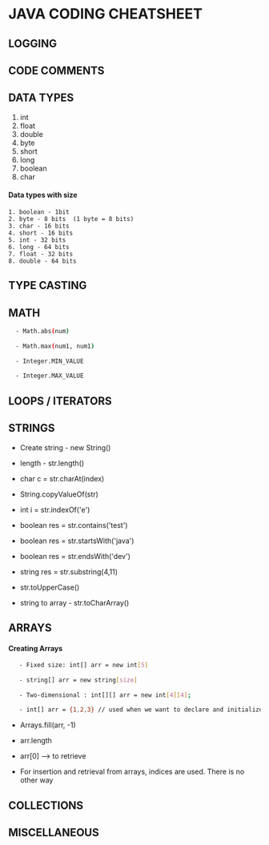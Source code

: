 
# JAVA CODING CHEATSHEET

## LOGGING

## CODE COMMENTS

## DATA TYPES
  1. int
  2. float
  3. double
  4. byte
  5. short
  6. long
  7. boolean
  8. char

  #### Data types with size
    1. boolean - 1bit
    2. byte - 8 bits  (1 byte = 8 bits)
    3. char - 16 bits
    4. short - 16 bits
    5. int - 32 bits
    6. long - 64 bits
    7. float - 32 bits
    8. double - 64 bits
  

## TYPE CASTING

## MATH
```sh
  - Math.abs(num)
  
  - Math.max(num1, num1)
  
  - Integer.MIN_VALUE
  
  - Integer.MAX_VALUE
```

## LOOPS / ITERATORS

## STRINGS
  - Create string - new String()
  - length - str.length()
  - char c = str.charAt(index)
  - String.copyValueOf(str)
  - int i = str.indexOf('e')
  - boolean res = str.contains('test')
  - boolean res = str.startsWith('java')
  - boolean res = str.endsWith('dev')
  - string res = str.substring(4,11)
  - str.toUpperCase()

  - string to array - str.toCharArray()


## ARRAYS

  #### Creating Arrays
  ```sh
     - Fixed size: int[] arr = new int[5]
    
     - string[] arr = new string[size]
     
     - Two-dimensional : int[][] arr = new int[4][4];
     
     - int[] arr = {1,2,3} // used when we want to declare and initialize at the same time
  ```
  - Arrays.fill(arr, -1)

  - arr.length

  - arr[0] --> to retrieve

  - For insertion and retrieval from arrays, indices are used. There is no other way

## COLLECTIONS


## MISCELLANEOUS



